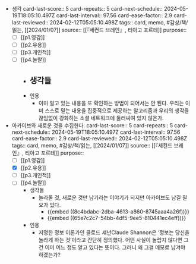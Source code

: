 - 생각
  card-last-score:: 5
  card-repeats:: 5
  card-next-schedule:: 2024-05-19T18:05:10.497Z
  card-last-interval:: 97.56
  card-ease-factor:: 2.9
  card-last-reviewed:: 2024-02-12T05:05:10.498Z
  tags:: card, memo, #감상/책/읽는, [[2024/01/07]] 
  source:: [[『세컨드 브레인』, 티아고 포르테]] 
  purpose:: 
  * [ ] [[p1.영감]] 
  * [ ] [[p2.유용]]
  * [ ] [[p3.개인적]]
  * [ ] [[p4.놀랄]]
	- 생각들
		-
	- 인용
		- 이미 알고 있는 내용을 또 확인하는 방법이 되어서는 안 된다. 우리는 이미 스스로 믿는 내용을 집중적으로 제공하는 알고리즘과 우리의 생각을 끊임없이 강화하는 소셜 네트워크에 둘러싸여 있지 않은가.
- 아카이브와 새로운 것을 수집한다.
  card-last-score:: 5
  card-repeats:: 5
  card-next-schedule:: 2024-05-19T18:05:10.497Z
  card-last-interval:: 97.56
  card-ease-factor:: 2.9
  card-last-reviewed:: 2024-02-12T05:05:10.498Z
  tags:: card, memo, #감상/책/읽는, [[2024/01/07]] 
  source:: [[『세컨드 브레인』, 티아고 포르테]] 
  purpose:: 
  * [ ] [[p1.영감]] 
  * [X] [[p2.유용]]
  * [ ] [[p3.개인적]]
  * [ ] [[p4.놀랄]]
	- 생각들
		- 놀라울 것, 새로운 것만 남기라는 이야기가 되지만 아카이브도 남길 필요가 있다.
			- {{embed ((8c4bdabc-2dba-4613-a860-8745aaa4a26f))}}
			- {{embed ((65e7c2c7-54bb-4df5-9ee5-810441ec4eff))}}
	- 인용
		- 저명한 정보 이론가인 클로드 섀넌Claude Shannon은 ‘정보는 당신을 놀라게 하는 것’이라고 간단히 정의했다. 어떤 사실이 놀랍지 않다면 그건 이미 어느 정도 알고 있다는 뜻이다. 그러니 왜 그걸 메모로 남겨야 하겠는가?